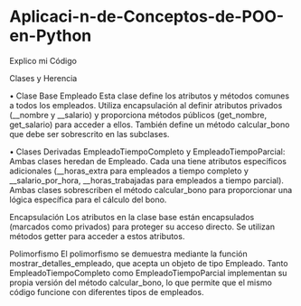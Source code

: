 # Aplicaci-n-de-Conceptos-de-POO-en-Python

Explico mi Código


Clases y Herencia

•	Clase Base Empleado Esta clase define los atributos y métodos comunes a todos los empleados. Utiliza encapsulación al definir atributos privados (__nombre y __salario) y proporciona métodos públicos (get_nombre, get_salario) para acceder a ellos. También define un método calcular_bono que debe ser sobrescrito en las subclases.

•	Clases Derivadas EmpleadoTiempoCompleto y EmpleadoTiempoParcial: Ambas clases heredan de Empleado. Cada una tiene atributos específicos adicionales (__horas_extra para empleados a tiempo completo y __salario_por_hora, __horas_trabajadas para empleados a tiempo parcial). Ambas clases sobrescriben el método calcular_bono para proporcionar una lógica específica para el cálculo del bono.


Encapsulación
Los atributos en la clase base están encapsulados (marcados como privados) para proteger su acceso directo. Se utilizan métodos getter para acceder a estos atributos.


Polimorfismo
El polimorfismo se demuestra mediante la función mostrar_detalles_empleado, que acepta un objeto de tipo Empleado. Tanto EmpleadoTiempoCompleto como EmpleadoTiempoParcial implementan su propia versión del método calcular_bono, lo que permite que el mismo código funcione con diferentes tipos de empleados.


